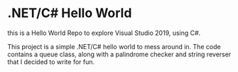 # .NET/C# Hello World
this is a Hello World Repo to explore Visual Studio 2019, using C#.

This project is a simple .NET/C# hello world to mess around in.
The code contains a queue class, along with a palindrome checker and string reverser that
I decided to write for fun. 

